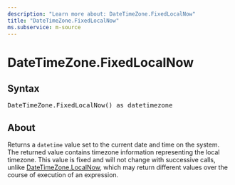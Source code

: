 ```yaml
---
description: "Learn more about: DateTimeZone.FixedLocalNow"
title: "DateTimeZone.FixedLocalNow"
ms.subservice: m-source
---
```

# DateTimeZone.FixedLocalNow

## Syntax

<pre>
DateTimeZone.FixedLocalNow() as datetimezone
</pre>

## About

Returns a `datetime` value set to the current date and time on the system. The returned value contains timezone information representing the local timezone. This value is fixed and will not change with successive calls, unlike [DateTimeZone.LocalNow](datetimezone-localnow.md), which may return different values over the course of execution of an expression.

